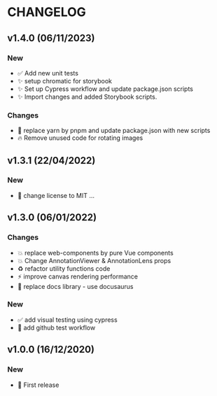 # CHANGELOG

## v1.4.0 (06/11/2023)

### New

- ✅ Add new unit tests
- ✨ setup chromatic for storybook
- ✨ Set up Cypress workflow and update package.json scripts
- ✨ Import changes and added Storybook scripts.

### Changes

- 🔧 replace yarn by pnpm and update package.json with new scripts
- 🔥 Remove unused code for rotating images

## v1.3.1 (22/04/2022)

### New

- :page_facing_up: change license to MIT …

## v1.3.0 (06/01/2022)

### Changes

- 💥 replace web-components by pure Vue components
- 💥 Change AnnotationViewer & AnnotationLens props
- ♻️ refactor utility functions code
- ⚡️ improve canvas rendering performance
- 📝 replace docs library - use docusaurus

### New

- ✅ add visual testing using cypress
- 👷 add github test workflow

## v1.0.0 (16/12/2020)

### New

- 🎉 First release
